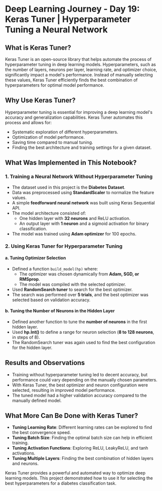 # Deep Learning Journey - Day 19: Keras Tuner | Hyperparameter Tuning a Neural Network

## What is Keras Tuner?
Keras Tuner is an open-source library that helps automate the process of hyperparameter tuning in deep learning models. Hyperparameters, such as the number of layers, neurons per layer, learning rate, and optimizer choice, significantly impact a model's performance. Instead of manually selecting these values, Keras Tuner efficiently finds the best combination of hyperparameters for optimal model performance.

## Why Use Keras Tuner?
Hyperparameter tuning is essential for improving a deep learning model's accuracy and generalization capabilities. Keras Tuner automates this process and allows for:
- Systematic exploration of different hyperparameters.
- Optimization of model performance.
- Saving time compared to manual tuning.
- Finding the best architecture and training settings for a given dataset.

## What Was Implemented in This Notebook?

### 1. **Training a Neural Network Without Hyperparameter Tuning**
- The dataset used in this project is the **Diabetes Dataset**.
- Data was preprocessed using **StandardScaler** to normalize the feature values.
- A simple **feedforward neural network** was built using Keras Sequential API.
- The model architecture consisted of:
  - One hidden layer with **32 neurons** and ReLU activation.
  - An output layer with **1 neuron** and a sigmoid activation for binary classification.
- The model was trained using **Adam optimizer** for 100 epochs.

### 2. **Using Keras Tuner for Hyperparameter Tuning**

#### a. **Tuning Optimizer Selection**
- Defined a function `build_model(hp)` where:
  - The optimizer was chosen dynamically from **Adam, SGD, or RMSprop**.
  - The model was compiled with the selected optimizer.
- Used **RandomSearch tuner** to search for the best optimizer.
- The search was performed over **5 trials**, and the best optimizer was selected based on validation accuracy.

#### b. **Tuning the Number of Neurons in the Hidden Layer**
- Defined another function to tune the **number of neurons** in the first hidden layer.
- Used **hp.Int()** to define a range for neuron selection (**8 to 128 neurons**, in steps of 8).
- The RandomSearch tuner was again used to find the best configuration for the hidden layer.

## Results and Observations
- Training without hyperparameter tuning led to decent accuracy, but performance could vary depending on the manually chosen parameters.
- With Keras Tuner, the best optimizer and neuron configuration were selected, resulting in improved model performance.
- The tuned model had a higher validation accuracy compared to the manually defined model.

## What More Can Be Done with Keras Tuner?
- **Tuning Learning Rate**: Different learning rates can be explored to find the best convergence speed.
- **Tuning Batch Size**: Finding the optimal batch size can help in efficient training.
- **Tuning Activation Functions**: Exploring ReLU, LeakyReLU, and tanh activations.
- **Tuning Multiple Layers**: Finding the best combination of hidden layers and neurons.

Keras Tuner provides a powerful and automated way to optimize deep learning models. This project demonstrated how to use it for selecting the best hyperparameters for a diabetes classification task.

